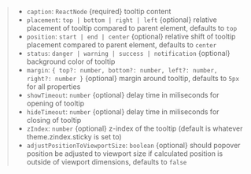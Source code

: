 > - `caption`: `ReactNode` {required} tooltip content
> - `placement`: `top | bottom | right | left` {optional} relative placement of tooltip compared to parent element, defaults to `top`
> - `position`: `start | end | center` {optional} relative shift of tooltip placement compared to parent element, defaults to `center`
> - `status`: `danger | warning | success | notification` {optional} background color of tooltip
> - `margin`: `{ top?: number, bottom?: number, left?: number, right?: number }` {optional} margin around tooltip, defaults to `5px` for all properties
> - `showTimeout`: `number` {optional} delay time in miliseconds for opening of tooltip
> - `hideTimeout`: `number` {optional} delay time in miliseconds for closing of tooltip
> - `zIndex`: `number` {optional} z-index of the tooltip (default is whatever theme.zindex.sticky is set to)
> - `adjustPositionToViewportSize`: `boolean` {optional} should popover position be adjusted to viewport size if calculated position is outside of viewport dimensions, defaults to `false`

